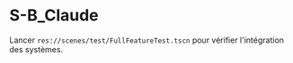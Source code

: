 # S-B_Claude
Lancer `res://scenes/test/FullFeatureTest.tscn` pour vérifier l'intégration des systèmes.
